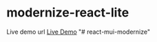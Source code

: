 # modernize-react-lite

Live demo url <a href="https://modernize-react-free.netlify.app/dashboard">Live Demo</a>
"# react-mui-modernize" 
